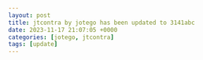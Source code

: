 ```yaml
---
layout: post
title: jtcontra by jotego has been updated to 3141abc
date: 2023-11-17 21:07:05 +0000
categories: [jotego, jtcontra]
tags: [update]
---
```


